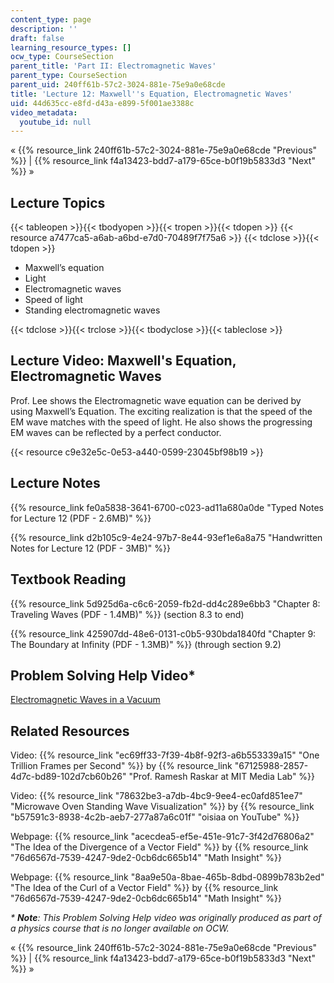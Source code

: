 ```yaml
---
content_type: page
description: ''
draft: false
learning_resource_types: []
ocw_type: CourseSection
parent_title: 'Part II: Electromagnetic Waves'
parent_type: CourseSection
parent_uid: 240ff61b-57c2-3024-881e-75e9a0e68cde
title: 'Lecture 12: Maxwell''s Equation, Electromagnetic Waves'
uid: 44d635cc-e8fd-d43a-e899-5f001ae3388c
video_metadata:
  youtube_id: null
---
```

« {{% resource_link 240ff61b-57c2-3024-881e-75e9a0e68cde "Previous" %}} | {{% resource_link f4a13423-bdd7-a179-65ce-b0f19b5833d3 "Next" %}} »

## Lecture Topics

{{< tableopen >}}{{< tbodyopen >}}{{< tropen >}}{{< tdopen >}}
{{< resource a7477ca5-a6ab-a6bd-e7d0-70489f7f75a6 >}}
{{< tdclose >}}{{< tdopen >}}

- Maxwell’s equation
- Light
- Electromagnetic waves
- Speed of light
- Standing electromagnetic waves

{{< tdclose >}}{{< trclose >}}{{< tbodyclose >}}{{< tableclose >}}

## Lecture Video: Maxwell's Equation, Electromagnetic Waves

Prof. Lee shows the Electromagnetic wave equation can be derived by using Maxwell’s Equation. The exciting realization is that the speed of the EM wave matches with the speed of light. He also shows the progressing EM waves can be reflected by a perfect conductor.

{{< resource c9e32e5c-0e53-a440-0599-23045bf98b19 >}}

## Lecture Notes

{{% resource_link fe0a5838-3641-6700-c023-ad11a680a0de "Typed Notes for Lecture 12 (PDF - 2.6MB)" %}}

{{% resource_link d2b105c9-4e24-97b7-8e44-93ef1e6a8a75 "Handwritten Notes for Lecture 12 (PDF - 3MB)" %}}

## Textbook Reading

{{% resource_link 5d925d6a-c6c6-2059-fb2d-dd4c289e6bb3 "Chapter 8: Traveling Waves (PDF - 1.4MB)" %}} (section 8.3 to end) 

{{% resource_link 425907dd-48e6-0131-c0b5-930bda1840fd "Chapter 9: The Boundary at Infinity (PDF - 1.3MB)" %}} (through section 9.2) 

## Problem Solving Help Video\*

[Electromagnetic Waves in a Vacuum](/courses/res-8-005-vibrations-and-waves-problem-solving-fall-2012/pages/problem-solving-videos/electromagnetic-waves-in-a-vacuum-1)

## Related Resources

Video: {{% resource_link "ec69ff33-7f39-4b8f-92f3-a6b553339a15" "One Trillion Frames per Second" %}} by {{% resource_link "67125988-2857-4d7c-bd89-102d7cb60b26" "Prof. Ramesh Raskar at MIT Media Lab" %}}

Video: {{% resource_link "78632be3-a7db-4bc9-9ee4-ec0afd851ee7" "Microwave Oven Standing Wave Visualization" %}} by {{% resource_link "b57591c3-8938-4c2b-aeb7-277a87a6c01f" "oisiaa on YouTube" %}}

Webpage: {{% resource_link "acecdea5-ef5e-451e-91c7-3f42d76806a2" "The Idea of the Divergence of a Vector Field" %}} by {{% resource_link "76d6567d-7539-4247-9de2-0cb6dc665b14" "Math Insight" %}}

Webpage: {{% resource_link "8aa9e50a-8bae-465b-8dbd-0899b783b2ed" "The Idea of the Curl of a Vector Field" %}} by {{% resource_link "76d6567d-7539-4247-9de2-0cb6dc665b14" "Math Insight" %}}

_\* **Note**: This Problem Solving Help video was originally produced as part of a physics course that is no longer available on OCW._

« {{% resource_link 240ff61b-57c2-3024-881e-75e9a0e68cde "Previous" %}} | {{% resource_link f4a13423-bdd7-a179-65ce-b0f19b5833d3 "Next" %}} »